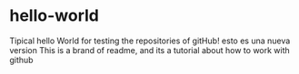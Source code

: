 # hello-world
Tipical hello World for testing the repositories of gitHub!
esto es una nueva version
This is a brand of readme, and its a tutorial about how to work with github
